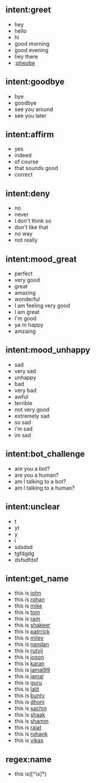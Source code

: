 ## intent:greet
- hey
- hello
- hi
- good morning
- good evening
- hey there
- :[pheobe](name)

## intent:goodbye
- bye
- goodbye
- see you around
- see you later

## intent:affirm
- yes
- indeed
- of course
- that sounds good
- correct

## intent:deny
- no
- never
- I don't think so
- don't like that
- no way
- not really

## intent:mood_great
- perfect
- very good
- great
- amazing
- wonderful
- I am feeling very good
- I am great
- I'm good
- ya m happy
- amzaing

## intent:mood_unhappy
- sad
- very sad
- unhappy
- bad
- very bad
- awful
- terrible
- not very good
- extremely sad
- so sad
- i'm sad
- im sad

## intent:bot_challenge
- are you a bot?
- are you a human?
- am I talking to a bot?
- am I talking to a human?

## intent:unclear
- t
- yt
- y
- i
- sdsdsd
- tgfdgdg
- dsfsdfdsf

## intent:get_name
- this is [john](name)
- this is [rohan](name)
- this is [mike](name)
- this is [tom](name)
- this is [ram](name)
- this is [shakeer](name)
- this is [patrrick](name)
- this is [miley](name)
- this is [nandan](name)
- this is [rutvij](name)
- this is [joson](name)
- this is [karan](name)
- this is [jamal99](name)
- this is [jamal](name)
- this is [guru](name)
- this is [lalit](name)
- this is [bunty](name)
- this is [dhoni](name)
- this is [sachin](name)
- this is [shaak](name)
- this is [shamm](name)
- this is [rajat](name)
- this is [rohank](name)
- this is [vikas](name)

## regex:name
- this is([^\\s]*)
